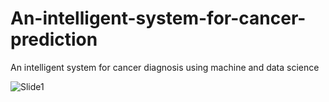 # An-intelligent-system-for-cancer-prediction
An intelligent  system for cancer diagnosis using machine and data science

![Slide1](https://github.com/MuhammadZulqarnainshabbir/An-intelligent-system-for-cancer-prediction/assets/64017518/ada710a6-49b1-4c6a-8ded-e3d5cf6fc781)
